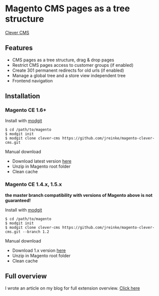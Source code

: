 # Magento CMS pages as a tree structure

[Clever CMS](http://i.imgur.com/3NOIN)

## Features
* CMS pages as a tree structure, drag & drop pages
* Restrict CMS pages access to customer groups (if enabled)
* Create 301 permanent redirects for old urls (if enabled)
* Manage a global tree and a store view independent tree
* Frontend navigation

## Installation

### Magento CE 1.6+

Install with [modgit](https://github.com/jreinke/modgit)

    $ cd /path/to/magento
    $ modgit init
    $ modgit clone clever-cms https://github.com/jreinke/magento-clever-cms.git

Manual download

* Download latest version [here](https://github.com/jreinke/magento-clever-cms/downloads)
* Unzip in Magento root folder
* Clean cache

### Magento CE 1.4.x, 1.5.x

**the master branch compatibility with versions of Magento above is not guaranteed!**

Install with [modgit](https://github.com/jreinke/modgit)

    $ cd /path/to/magento
    $ modgit init
    $ modgit clone clever-cms https://github.com/jreinke/magento-clever-cms.git --branch 1.2

Manual download

* Download 1.x version [here](https://github.com/jreinke/magento-clever-cms/tags)
* Unzip in Magento root folder
* Clean cache

## Full overview

I wrote an article on my blog for full extension overview. [Click here](http://www.johannreinke.com/en/2012/01/10/magento-cms-pages-in-a-tree-structure/)
